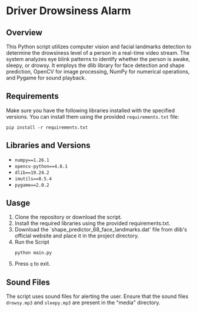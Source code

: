 # Driver Drowsiness Alarm

## Overview

This Python script utilizes computer vision and facial landmarks detection to determine the drowsiness level of a person in a real-time video stream. The system analyzes eye blink patterns to identify whether the person is awake, sleepy, or drowsy. It employs the dlib library for face detection and shape prediction, OpenCV for image processing, NumPy for numerical operations, and Pygame for sound playback.

## Requirements

Make sure you have the following libraries installed with the specified versions. You can install them using the provided `requirements.txt` file:

```
pip install -r requirements.txt
```
## Libraries and Versions
* `numpy==1.26.1`
* `opencv-python==4.8.1`
* `dlib==19.24.2`
* `imutils==0.5.4`
* `pygame==2.0.2`
## Uasge
1. Clone the repository or download the script.
2. Install the required libraries using the provided requirements.txt.
3. Download the `shape_predictor_68_face_landmarks.dat' file from dlib's official website and place it in the project directory.
4. Run the Script
   ```
   python main.py
   ```
5. Press `q` to exit.
## Sound Files
The script uses sound files for alerting the user. Ensure that the sound files `drowsy.mp3` and `sleepy.mp3` are present in the "media" directory.
